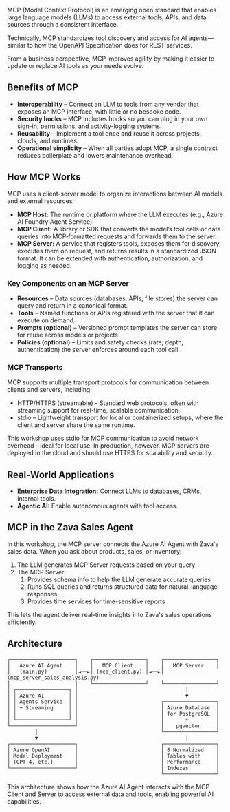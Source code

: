 MCP (Model Context Protocol) is an emerging open standard that enables large language models (LLMs) to access external tools, APIs, and data sources through a consistent interface.

Technically, MCP standardizes tool discovery and access for AI agents—similar to how the OpenAPI Specification does for REST services.

From a business perspective, MCP improves agility by making it easier to update or replace AI tools as your needs evolve.


## Benefits of MCP

- **Interoperability** – Connect an LLM to tools from any vendor that exposes an MCP interface, with little or no bespoke code.
- **Security hooks** – MCP includes hooks so you can plug in your own sign-in, permissions, and activity-logging systems.
- **Reusability** – Implement a tool once and reuse it across projects, clouds, and runtimes.
- **Operational simplicity** – When all parties adopt MCP, a single contract reduces boilerplate and lowers maintenance overhead.

## How MCP Works

MCP uses a client-server model to organize interactions between AI models and external resources:

- **MCP Host:** The runtime or platform where the LLM executes (e.g., Azure AI Foundry Agent Service).
- **MCP Client:** A library or SDK that converts the model’s tool calls or data queries into MCP‑formatted requests and forwards them to the server.
- **MCP Server:** A service that registers tools, exposes them for discovery, executes them on request, and returns results in a standardized JSON format. It can be extended with authentication, authorization, and logging as needed.

### Key Components on an MCP Server

- **Resources** – Data sources (databases, APIs, file stores) the server can query and return in a canonical format.
- **Tools** – Named functions or APIs registered with the server that it can execute on demand.
- **Prompts (optional)** – Versioned prompt templates the server can store for reuse across models or projects.
- **Policies (optional)** – Limits and safety checks (rate, depth, authentication) the server enforces around each tool call.

### MCP Transports

MCP supports multiple transport protocols for communication between clients and servers, including:

- HTTP/HTTPS (streamable) – Standard web protocols, often with streaming support for real-time, scalable communication.
- stdio – Lightweight transport for local or containerized setups, where the client and server share the same runtime.

This workshop uses stdio for MCP communication to avoid network overhead—ideal for local use. In production, however, MCP servers are deployed in the cloud and should use HTTPS for scalability and security.

## Real-World Applications

- **Enterprise Data Integration:** Connect LLMs to databases, CRMs, internal tools.
- **Agentic AI:** Enable autonomous agents with tool access.

## MCP in the Zava Sales Agent

In this workshop, the MCP server connects the Azure AI Agent with Zava's sales data. When you ask about products, sales, or inventory:

1. The LLM generates MCP Server requests based on your query
1. The MCP Server:
      1. Provides schema info to help the LLM generate accurate queries
      2. Runs SQL queries and returns structured data for natural-language responses
      3. Provides time services for time-sensitive reports

<!-- 4. It enables image search via [pgvector](https://learn.microsoft.com/en-us/azure/postgresql/flexible-server/how-to-use-pgvector){:target="_blank"} -->

This lets the agent deliver real-time insights into Zava's sales operations efficiently.

## Architecture

```text
┌─────────────────────┐    ┌─────────────────┐    ┌─────────────────┐
│   Azure AI Agent    │    │   MCP Client    │    │   MCP Server    │
│   (main.py)         │◄──►│ (mcp_client.py) │◄──►│ (mcp_server_sales_analysis.py) │
│                     │    └─────────────────┘    └─────────────────┘
│ ┌─────────────────┐ │                                   │
│ │ Azure AI        │ │                                   ▼
│ │ Agents Service  │ │                           ┌─────────────────┐
│ │ + Streaming     │ │                           │ Azure Database  │
│ │                 │ │                           │ for PostgreSQL  │
│ └─────────────────┘ │                           │       +         │
└─────────────────────┘                           │    pgvector     │
         │                                        └─────────────────┘
         ▼                                                │
┌─────────────────────┐                           ┌─────────────────┐
│ Azure OpenAI        │                           │ 8 Normalized    │
│ Model Deployment    │                           │ Tables with     │
│ (GPT-4, etc.)       │                           │ Performance     │
└─────────────────────┘                           │ Indexes         │
                                                  └─────────────────┘
```

This architecture shows how the Azure AI Agent interacts with the MCP Client and Server to access external data and tools, enabling powerful AI capabilities.
